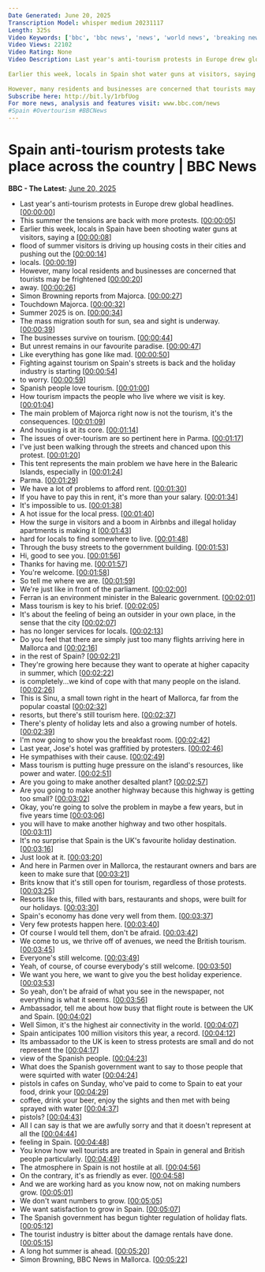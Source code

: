 ```yaml
---
Date Generated: June 20, 2025
Transcription Model: whisper medium 20231117
Length: 325s
Video Keywords: ['bbc', 'bbc news', 'news', 'world news', 'breaking news', 'us news', 'world', 'america', 'usa', 'usa news', 'india news']
Video Views: 22102
Video Rating: None
Video Description: Last year's anti-tourism protests in Europe drew global headlines - and this summer, the tensions are back.
 
Earlier this week, locals in Spain shot water guns at visitors, saying a flood of summer tourists is driving up housing costs in their cities and pushing out the locals.
 
However, many residents and businesses are concerned that tourists may be frightened away.
Subscribe here: http://bit.ly/1rbfUog
For more news, analysis and features visit: www.bbc.com/news 
#Spain #Overtourism #BBCNews
---
```


# Spain anti-tourism protests take place across the country | BBC News
**BBC - The Latest:** [June 20, 2025](https://www.youtube.com/watch?v=-FpGRCVxKio)
*  Last year's anti-tourism protests in Europe drew global headlines. [[00:00:00](https://www.youtube.com/watch?v=-FpGRCVxKio&t=0.0s)]
*  This summer the tensions are back with more protests. [[00:00:05](https://www.youtube.com/watch?v=-FpGRCVxKio&t=5.36s)]
*  Earlier this week, locals in Spain have been shooting water guns at visitors, saying a [[00:00:08](https://www.youtube.com/watch?v=-FpGRCVxKio&t=8.56s)]
*  flood of summer visitors is driving up housing costs in their cities and pushing out the [[00:00:14](https://www.youtube.com/watch?v=-FpGRCVxKio&t=14.42s)]
*  locals. [[00:00:19](https://www.youtube.com/watch?v=-FpGRCVxKio&t=19.68s)]
*  However, many local residents and businesses are concerned that tourists may be frightened [[00:00:20](https://www.youtube.com/watch?v=-FpGRCVxKio&t=20.68s)]
*  away. [[00:00:26](https://www.youtube.com/watch?v=-FpGRCVxKio&t=26.16s)]
*  Simon Browning reports from Majorca. [[00:00:27](https://www.youtube.com/watch?v=-FpGRCVxKio&t=27.16s)]
*  Touchdown Majorca. [[00:00:32](https://www.youtube.com/watch?v=-FpGRCVxKio&t=32.24s)]
*  Summer 2025 is on. [[00:00:34](https://www.youtube.com/watch?v=-FpGRCVxKio&t=34.08s)]
*  The mass migration south for sun, sea and sight is underway. [[00:00:39](https://www.youtube.com/watch?v=-FpGRCVxKio&t=39.68s)]
*  The businesses survive on tourism. [[00:00:44](https://www.youtube.com/watch?v=-FpGRCVxKio&t=44.56s)]
*  But unrest remains in our favourite paradise. [[00:00:47](https://www.youtube.com/watch?v=-FpGRCVxKio&t=47.400000000000006s)]
*  Like everything has gone like mad. [[00:00:50](https://www.youtube.com/watch?v=-FpGRCVxKio&t=50.879999999999995s)]
*  Fighting against tourism on Spain's streets is back and the holiday industry is starting [[00:00:54](https://www.youtube.com/watch?v=-FpGRCVxKio&t=54.36s)]
*  to worry. [[00:00:59](https://www.youtube.com/watch?v=-FpGRCVxKio&t=59.56s)]
*  Spanish people love tourism. [[00:01:00](https://www.youtube.com/watch?v=-FpGRCVxKio&t=60.56s)]
*  How tourism impacts the people who live where we visit is key. [[00:01:04](https://www.youtube.com/watch?v=-FpGRCVxKio&t=64.36s)]
*  The main problem of Majorca right now is not the tourism, it's the consequences. [[00:01:09](https://www.youtube.com/watch?v=-FpGRCVxKio&t=69.24s)]
*  And housing is at its core. [[00:01:14](https://www.youtube.com/watch?v=-FpGRCVxKio&t=74.6s)]
*  The issues of over-tourism are so pertinent here in Parma. [[00:01:17](https://www.youtube.com/watch?v=-FpGRCVxKio&t=77.68s)]
*  I've just been walking through the streets and chanced upon this protest. [[00:01:20](https://www.youtube.com/watch?v=-FpGRCVxKio&t=80.72s)]
*  This tent represents the main problem we have here in the Balearic Islands, especially in [[00:01:24](https://www.youtube.com/watch?v=-FpGRCVxKio&t=84.12s)]
*  Parma. [[00:01:29](https://www.youtube.com/watch?v=-FpGRCVxKio&t=89.76s)]
*  We have a lot of problems to afford rent. [[00:01:30](https://www.youtube.com/watch?v=-FpGRCVxKio&t=90.76s)]
*  If you have to pay this in rent, it's more than your salary. [[00:01:34](https://www.youtube.com/watch?v=-FpGRCVxKio&t=94.92s)]
*  It's impossible to us. [[00:01:38](https://www.youtube.com/watch?v=-FpGRCVxKio&t=98.88s)]
*  A hot issue for the local press. [[00:01:40](https://www.youtube.com/watch?v=-FpGRCVxKio&t=100.88s)]
*  How the surge in visitors and a boom in Airbnbs and illegal holiday apartments is making it [[00:01:43](https://www.youtube.com/watch?v=-FpGRCVxKio&t=103.03999999999999s)]
*  hard for locals to find somewhere to live. [[00:01:48](https://www.youtube.com/watch?v=-FpGRCVxKio&t=108.80000000000001s)]
*  Through the busy streets to the government building. [[00:01:53](https://www.youtube.com/watch?v=-FpGRCVxKio&t=113.52000000000001s)]
*  Hi, good to see you. [[00:01:56](https://www.youtube.com/watch?v=-FpGRCVxKio&t=116.04s)]
*  Thanks for having me. [[00:01:57](https://www.youtube.com/watch?v=-FpGRCVxKio&t=117.04s)]
*  You're welcome. [[00:01:58](https://www.youtube.com/watch?v=-FpGRCVxKio&t=118.04s)]
*  So tell me where we are. [[00:01:59](https://www.youtube.com/watch?v=-FpGRCVxKio&t=119.04s)]
*  We're just like in front of the parliament. [[00:02:00](https://www.youtube.com/watch?v=-FpGRCVxKio&t=120.04s)]
*  Ferran is an environment minister in the Balearic government. [[00:02:01](https://www.youtube.com/watch?v=-FpGRCVxKio&t=121.60000000000001s)]
*  Mass tourism is key to his brief. [[00:02:05](https://www.youtube.com/watch?v=-FpGRCVxKio&t=125.16s)]
*  It's about the feeling of being an outsider in your own place, in the sense that the city [[00:02:07](https://www.youtube.com/watch?v=-FpGRCVxKio&t=127.64s)]
*  has no longer services for locals. [[00:02:13](https://www.youtube.com/watch?v=-FpGRCVxKio&t=133.6s)]
*  Do you feel that there are simply just too many flights arriving here in Mallorca and [[00:02:16](https://www.youtube.com/watch?v=-FpGRCVxKio&t=136.72s)]
*  in the rest of Spain? [[00:02:21](https://www.youtube.com/watch?v=-FpGRCVxKio&t=141.2s)]
*  They're growing here because they want to operate at higher capacity in summer, which [[00:02:22](https://www.youtube.com/watch?v=-FpGRCVxKio&t=142.2s)]
*  is completely...we kind of cope with that many people on the island. [[00:02:26](https://www.youtube.com/watch?v=-FpGRCVxKio&t=146.51999999999998s)]
*  This is Sinu, a small town right in the heart of Mallorca, far from the popular coastal [[00:02:32](https://www.youtube.com/watch?v=-FpGRCVxKio&t=152.67999999999998s)]
*  resorts, but there's still tourism here. [[00:02:37](https://www.youtube.com/watch?v=-FpGRCVxKio&t=157.16s)]
*  There's plenty of holiday lets and also a growing number of hotels. [[00:02:39](https://www.youtube.com/watch?v=-FpGRCVxKio&t=159.51999999999998s)]
*  I'm now going to show you the breakfast room. [[00:02:42](https://www.youtube.com/watch?v=-FpGRCVxKio&t=162.95999999999998s)]
*  Last year, Jose's hotel was graffitied by protesters. [[00:02:46](https://www.youtube.com/watch?v=-FpGRCVxKio&t=166.6s)]
*  He sympathises with their cause. [[00:02:49](https://www.youtube.com/watch?v=-FpGRCVxKio&t=169.68s)]
*  Mass tourism is putting huge pressure on the island's resources, like power and water. [[00:02:51](https://www.youtube.com/watch?v=-FpGRCVxKio&t=171.96s)]
*  Are you going to make another desalted plant? [[00:02:57](https://www.youtube.com/watch?v=-FpGRCVxKio&t=177.12s)]
*  Are you going to make another highway because this highway is getting too small? [[00:03:02](https://www.youtube.com/watch?v=-FpGRCVxKio&t=182.08s)]
*  Okay, you're going to solve the problem in maybe a few years, but in five years time [[00:03:06](https://www.youtube.com/watch?v=-FpGRCVxKio&t=186.76s)]
*  you will have to make another highway and two other hospitals. [[00:03:11](https://www.youtube.com/watch?v=-FpGRCVxKio&t=191.88s)]
*  It's no surprise that Spain is the UK's favourite holiday destination. [[00:03:16](https://www.youtube.com/watch?v=-FpGRCVxKio&t=196.24s)]
*  Just look at it. [[00:03:20](https://www.youtube.com/watch?v=-FpGRCVxKio&t=200.44000000000003s)]
*  And here in Parmen over in Mallorca, the restaurant owners and bars are keen to make sure that [[00:03:21](https://www.youtube.com/watch?v=-FpGRCVxKio&t=201.44000000000003s)]
*  Brits know that it's still open for tourism, regardless of those protests. [[00:03:25](https://www.youtube.com/watch?v=-FpGRCVxKio&t=205.60000000000002s)]
*  Resorts like this, filled with bars, restaurants and shops, were built for our holidays. [[00:03:30](https://www.youtube.com/watch?v=-FpGRCVxKio&t=210.48000000000002s)]
*  Spain's economy has done very well from them. [[00:03:37](https://www.youtube.com/watch?v=-FpGRCVxKio&t=217.52s)]
*  Very few protests happen here. [[00:03:40](https://www.youtube.com/watch?v=-FpGRCVxKio&t=220.60000000000002s)]
*  Of course I would tell them, don't be afraid. [[00:03:42](https://www.youtube.com/watch?v=-FpGRCVxKio&t=222.52s)]
*  We come to us, we thrive off of avenues, we need the British tourism. [[00:03:45](https://www.youtube.com/watch?v=-FpGRCVxKio&t=225.36s)]
*  Everyone's still welcome. [[00:03:49](https://www.youtube.com/watch?v=-FpGRCVxKio&t=229.36s)]
*  Yeah, of course, of course everybody's still welcome. [[00:03:50](https://www.youtube.com/watch?v=-FpGRCVxKio&t=230.96s)]
*  We want you here, we want to give you the best holiday experience. [[00:03:53](https://www.youtube.com/watch?v=-FpGRCVxKio&t=233.20000000000002s)]
*  So yeah, don't be afraid of what you see in the newspaper, not everything is what it seems. [[00:03:56](https://www.youtube.com/watch?v=-FpGRCVxKio&t=236.12s)]
*  Ambassador, tell me about how busy that flight route is between the UK and Spain. [[00:04:02](https://www.youtube.com/watch?v=-FpGRCVxKio&t=242.52s)]
*  Well Simon, it's the highest air connectivity in the world. [[00:04:07](https://www.youtube.com/watch?v=-FpGRCVxKio&t=247.36s)]
*  Spain anticipates 100 million visitors this year, a record. [[00:04:12](https://www.youtube.com/watch?v=-FpGRCVxKio&t=252.6s)]
*  Its ambassador to the UK is keen to stress protests are small and do not represent the [[00:04:17](https://www.youtube.com/watch?v=-FpGRCVxKio&t=257.71999999999997s)]
*  view of the Spanish people. [[00:04:23](https://www.youtube.com/watch?v=-FpGRCVxKio&t=263.08s)]
*  What does the Spanish government want to say to those people that were squirted with water [[00:04:24](https://www.youtube.com/watch?v=-FpGRCVxKio&t=264.84s)]
*  pistols in cafes on Sunday, who've paid to come to Spain to eat your food, drink your [[00:04:29](https://www.youtube.com/watch?v=-FpGRCVxKio&t=269.32s)]
*  coffee, drink your beer, enjoy the sights and then met with being sprayed with water [[00:04:37](https://www.youtube.com/watch?v=-FpGRCVxKio&t=277.28s)]
*  pistols? [[00:04:43](https://www.youtube.com/watch?v=-FpGRCVxKio&t=283.23999999999995s)]
*  All I can say is that we are awfully sorry and that it doesn't represent at all the [[00:04:44](https://www.youtube.com/watch?v=-FpGRCVxKio&t=284.23999999999995s)]
*  feeling in Spain. [[00:04:48](https://www.youtube.com/watch?v=-FpGRCVxKio&t=288.23999999999995s)]
*  You know how well tourists are treated in Spain in general and British people particularly. [[00:04:49](https://www.youtube.com/watch?v=-FpGRCVxKio&t=289.67999999999995s)]
*  The atmosphere in Spain is not hostile at all. [[00:04:56](https://www.youtube.com/watch?v=-FpGRCVxKio&t=296.35999999999996s)]
*  On the contrary, it's as friendly as ever. [[00:04:58](https://www.youtube.com/watch?v=-FpGRCVxKio&t=298.28s)]
*  And we are working hard as you know now, not on making numbers grow. [[00:05:01](https://www.youtube.com/watch?v=-FpGRCVxKio&t=301.52s)]
*  We don't want numbers to grow. [[00:05:05](https://www.youtube.com/watch?v=-FpGRCVxKio&t=305.47999999999996s)]
*  We want satisfaction to grow in Spain. [[00:05:07](https://www.youtube.com/watch?v=-FpGRCVxKio&t=307.08s)]
*  The Spanish government has begun tighter regulation of holiday flats. [[00:05:12](https://www.youtube.com/watch?v=-FpGRCVxKio&t=312.0s)]
*  The tourist industry is bitter about the damage rentals have done. [[00:05:15](https://www.youtube.com/watch?v=-FpGRCVxKio&t=315.8s)]
*  A long hot summer is ahead. [[00:05:20](https://www.youtube.com/watch?v=-FpGRCVxKio&t=320.08s)]
*  Simon Browning, BBC News in Mallorca. [[00:05:22](https://www.youtube.com/watch?v=-FpGRCVxKio&t=322.0s)]
